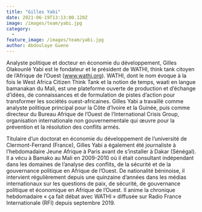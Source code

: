 ```yaml
---
title: "Gilles Yabi"
date: 2021-06-19T13:13:00.120Z
image: /images/team/yabi.jpg
category:
  - 
feature_image: /images/team/yabi.jpg
author: Abdoulaye Guene
---
```

Analyste politique et docteur en économie du développement, Gilles Olakounlé Yabi est le fondateur et le président de WATHI, think tank citoyen de l’Afrique de l’Ouest (www.wathi.org). WATHI, dont le nom évoque à la fois le West Africa Citizen Think Tank et la notion de temps, waati en langue bamanakan du Mali, est une plateforme ouverte de production et d’échange d’idées, de connaissances et de formulation de pistes d’action pour transformer les sociétés ouest-africaines. 
Gilles Yabi a travaillé comme analyste politique principal pour la Côte d’Ivoire et la Guinée, puis comme directeur du Bureau Afrique de l’Ouest de l’International Crisis Group, organisation internationale non gouvernementale qui œuvre pour la prévention et la résolution des conflits armés. 

Titulaire d’un doctorat en économie du développement de l’université de Clermont-Ferrand (France), Gilles Yabi a également été journaliste à l’hebdomadaire Jeune Afrique à Paris avant de s’installer à Dakar (Sénégal). Il a vécu à Bamako au Mali en 2009-2010 où il était consultant indépendant dans les domaines de l’analyse des conflits, de la sécurité et de la gouvernance politique en Afrique de l’Ouest. De nationalité béninoise, il intervient régulièrement depuis une quinzaine d’années dans les médias internationaux sur les questions de paix, de sécurité, de gouvernance politique et économique en Afrique de l’Ouest. Il anime la chronique hebdomadaire « ça fait débat avec WATHI » diffusée sur Radio France Internationale (RFI) depuis septembre 2019.
